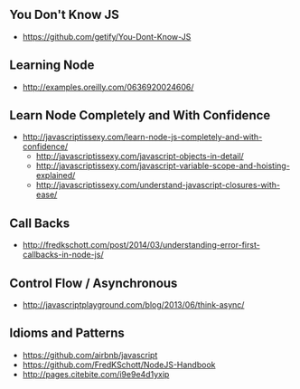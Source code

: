 
You Don't Know JS
-----------------

- https://github.com/getify/You-Dont-Know-JS

Learning Node
-------------

- http://examples.oreilly.com/0636920024606/

Learn Node Completely and With Confidence
-----------------------------------------

- http://javascriptissexy.com/learn-node-js-completely-and-with-confidence/
  - http://javascriptissexy.com/javascript-objects-in-detail/
  - http://javascriptissexy.com/javascript-variable-scope-and-hoisting-explained/
  - http://javascriptissexy.com/understand-javascript-closures-with-ease/

Call Backs
----------

- http://fredkschott.com/post/2014/03/understanding-error-first-callbacks-in-node-js/

Control Flow / Asynchronous
---------------------------

- http://javascriptplayground.com/blog/2013/06/think-async/

Idioms and Patterns
-------------------

- https://github.com/airbnb/javascript
- https://github.com/FredKSchott/NodeJS-Handbook
- http://pages.citebite.com/i9e9e4d1yxip


